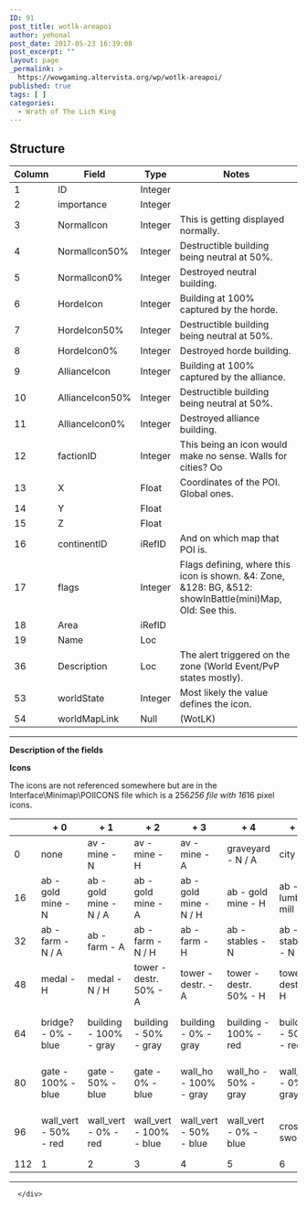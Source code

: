 ```yaml
---
ID: 91
post_title: wotlk-areapoi
author: yehonal
post_date: 2017-05-23 16:39:08
post_excerpt: ""
layout: page
_permalink: >
  https://wowgaming.altervista.org/wp/wotlk-areapoi/
published: true
tags: [ ]
categories:
  - Wrath of The Lich King
---
```

<div id="content">
        <h2 id="structure">Structure</h2>

<table>
  <thead>
    <tr>
      <th>Column</th>
      <th>Field</th>
      <th>Type</th>
      <th>Notes</th>
    </tr>
  </thead>
  <tbody>
    <tr>
      <td>1</td>
      <td>ID</td>
      <td>Integer</td>
      <td>&nbsp;</td>
    </tr>
    <tr>
      <td>2</td>
      <td>importance</td>
      <td>Integer</td>
      <td>&nbsp;</td>
    </tr>
    <tr>
      <td>3</td>
      <td>NormalIcon</td>
      <td>Integer</td>
      <td>This is getting displayed normally.</td>
    </tr>
    <tr>
      <td>4</td>
      <td>NormalIcon50%</td>
      <td>Integer</td>
      <td>Destructible building being neutral at 50%.</td>
    </tr>
    <tr>
      <td>5</td>
      <td>NormalIcon0%</td>
      <td>Integer</td>
      <td>Destroyed neutral building.</td>
    </tr>
    <tr>
      <td>6</td>
      <td>HordeIcon</td>
      <td>Integer</td>
      <td>Building at 100% captured by the horde.</td>
    </tr>
    <tr>
      <td>7</td>
      <td>HordeIcon50%</td>
      <td>Integer</td>
      <td>Destructible building being neutral at 50%.</td>
    </tr>
    <tr>
      <td>8</td>
      <td>HordeIcon0%</td>
      <td>Integer</td>
      <td>Destroyed horde building.</td>
    </tr>
    <tr>
      <td>9</td>
      <td>AllianceIcon</td>
      <td>Integer</td>
      <td>Building at 100% captured by the alliance.</td>
    </tr>
    <tr>
      <td>10</td>
      <td>AllianceIcon50%</td>
      <td>Integer</td>
      <td>Destructible building being neutral at 50%.</td>
    </tr>
    <tr>
      <td>11</td>
      <td>AllianceIcon0%</td>
      <td>Integer</td>
      <td>Destroyed alliance building.</td>
    </tr>
    <tr>
      <td>12</td>
      <td>factionID</td>
      <td>Integer</td>
      <td>This being an icon would make no sense. Walls for cities? Oo</td>
    </tr>
    <tr>
      <td>13</td>
      <td>X</td>
      <td>Float</td>
      <td>Coordinates of the POI. Global ones.</td>
    </tr>
    <tr>
      <td>14</td>
      <td>Y</td>
      <td>Float</td>
      <td>&nbsp;</td>
    </tr>
    <tr>
      <td>15</td>
      <td>Z</td>
      <td>Float</td>
      <td>&nbsp;</td>
    </tr>
    <tr>
      <td>16</td>
      <td>continentID</td>
      <td>iRefID</td>
      <td>And on which map that POI is.</td>
    </tr>
    <tr>
      <td>17</td>
      <td>flags</td>
      <td>Integer</td>
      <td>Flags defining, where this icon is shown. &amp;4: Zone, &amp;128: BG, &amp;512: showInBattle(mini)Map, Old: See this.</td>
    </tr>
    <tr>
      <td>18</td>
      <td>Area</td>
      <td>iRefID</td>
      <td>&nbsp;</td>
    </tr>
    <tr>
      <td>19</td>
      <td>Name</td>
      <td>Loc</td>
      <td>&nbsp;</td>
    </tr>
    <tr>
      <td>36</td>
      <td>Description</td>
      <td>Loc</td>
      <td>The alert triggered on the zone (World Event/PvP states mostly).</td>
    </tr>
    <tr>
      <td>53</td>
      <td>worldState</td>
      <td>Integer</td>
      <td>Most likely the value defines the icon.</td>
    </tr>
    <tr>
      <td>54</td>
      <td>worldMapLink</td>
      <td>Null</td>
      <td>(WotLK)</td>
    </tr>
  </tbody>
</table>

<hr>

<p><strong>Description of the fields</strong></p>

<p><strong>Icons</strong></p>

<p>The icons are not referenced somewhere but are in the Interface\Minimap\POIICONS file which is a 256<em>256 file with 16</em>16 pixel icons.</p>

<table>
  <thead>
    <tr>
      <th>&nbsp;</th>
      <th>+ 0</th>
      <th>+ 1</th>
      <th>+ 2</th>
      <th>+ 3</th>
      <th>+ 4</th>
      <th>+ 5</th>
      <th>+ 6</th>
      <th>+ 7</th>
      <th>+ 8</th>
      <th>+ 9</th>
      <th>+ 10</th>
      <th>+ 11</th>
      <th>+ 12</th>
      <th>+ 13</th>
      <th>+ 14</th>
      <th>+ 15</th>
      <th>&nbsp;</th>
    </tr>
  </thead>
  <tbody>
    <tr>
      <td>0</td>
      <td>none</td>
      <td>av - mine - N</td>
      <td>av - mine - H</td>
      <td>av - mine - A</td>
      <td>graveyard - N / A</td>
      <td>city</td>
      <td>tower</td>
      <td>! Flag</td>
      <td>graveyard normal</td>
      <td>tower - N / A</td>
      <td>tower - H</td>
      <td>tower - A</td>
      <td>tower - N / H</td>
      <td>graveyard - H</td>
      <td>graveyard - N / H</td>
      <td>graveyard - A</td>
      <td>&nbsp;</td>
    </tr>
    <tr>
      <td>16</td>
      <td>ab - gold mine - N</td>
      <td>ab - gold mine - N / A</td>
      <td>ab - gold mine - A</td>
      <td>ab - gold mine - N / H</td>
      <td>ab - gold mine - H</td>
      <td>ab - lumber mill - N</td>
      <td>ab - lumber mill - N / A</td>
      <td>ab - lumber mill - A</td>
      <td>ab - lumber mill - N / H</td>
      <td>ab - lumber mill - H</td>
      <td>ab - blacksmith - N</td>
      <td>ab - blacksmith - N / A</td>
      <td>ab - blacksmith - A</td>
      <td>ab - blacksmith - N / H</td>
      <td>ab - blacksmith - H</td>
      <td>ab - farm - N</td>
      <td>&nbsp;</td>
    </tr>
    <tr>
      <td>32</td>
      <td>ab - farm - N / A</td>
      <td>ab - farm - A</td>
      <td>ab - farm - N / H</td>
      <td>ab - farm - H</td>
      <td>ab - stables - N</td>
      <td>ab - stables - N / A</td>
      <td>ab - stables - A</td>
      <td>ab - stables - N / H</td>
      <td>ab - stables - H</td>
      <td>Naxxramas invasion</td>
      <td>sandworm</td>
      <td>flag - A</td>
      <td>flag - H</td>
      <td>flag - N</td>
      <td>medal - A</td>
      <td>medal - N / A</td>
      <td>&nbsp;</td>
    </tr>
    <tr>
      <td>48</td>
      <td>medal - H</td>
      <td>medal - N / H</td>
      <td>tower - destr. 50% - A</td>
      <td>tower - destr. - A</td>
      <td>tower - destr. 50% - H</td>
      <td>tower - destr. - H</td>
      <td>tower - destr. 50% - N</td>
      <td>tower - destr. - N</td>
      <td>bridge? - 100% - gray</td>
      <td>bridge? - 50% - gray</td>
      <td>bridge? - 0% - gray</td>
      <td>bridge? - 100% - red</td>
      <td>bridge? - 50% - red</td>
      <td>bridge? - 0% - red</td>
      <td>bridge? - 100% - blue</td>
      <td>bridge? - 50% - blue</td>
      <td>&nbsp;</td>
    </tr>
    <tr>
      <td>64</td>
      <td>bridge? - 0% - blue</td>
      <td>building - 100% - gray</td>
      <td>building - 50% - gray</td>
      <td>building - 0% - gray</td>
      <td>building - 100% - red</td>
      <td>building - 50% - red</td>
      <td>building - 0% - red</td>
      <td>building - 100% - blue</td>
      <td>building - 50% - blue</td>
      <td>building - 0% - blue</td>
      <td>gate - 100% - gray</td>
      <td>gate - 50% - gray</td>
      <td>gate - 0% - gray</td>
      <td>gate - 100% - red</td>
      <td>gate - 50% - red</td>
      <td>gate - 0% - red</td>
      <td>&nbsp;</td>
    </tr>
    <tr>
      <td>80</td>
      <td>gate - 100% - blue</td>
      <td>gate - 50% - blue</td>
      <td>gate - 0% - blue</td>
      <td>wall_ho - 100% - gray</td>
      <td>wall_ho - 50% - gray</td>
      <td>wall_ho - 0% - gray</td>
      <td>wall_ho - 100% - red</td>
      <td>wall_ho - 50% - red</td>
      <td>wall_ho - 0% - red</td>
      <td>wall_ho - 100% - blue</td>
      <td>wall_ho - 50% - blue</td>
      <td>wall_ho - 0% - blue</td>
      <td>wall_vert - 100% - gray</td>
      <td>wall_vert - 50% - gray</td>
      <td>wall_vert - 0% - gray</td>
      <td>wall_vert - 100% - red</td>
      <td>&nbsp;</td>
    </tr>
    <tr>
      <td>96</td>
      <td>wall_vert - 50% - red</td>
      <td>wall_vert - 0% - red</td>
      <td>wall_vert - 100% - blue</td>
      <td>wall_vert - 50% - blue</td>
      <td>wall_vert - 0% - blue</td>
      <td>crossed swords</td>
      <td>gate - 100% - yellow</td>
      <td>gate - 50% - yellow</td>
      <td>gate - 0% - yellow</td>
      <td>gate - 100% - violet</td>
      <td>gate - 50% - violet</td>
      <td>gate - 0% - violet</td>
      <td>gate - 100% - green</td>
      <td>gate - 50% - green</td>
      <td>gate - 0% - green</td>
      <td>0</td>
      <td>&nbsp;</td>
    </tr>
    <tr>
      <td>112</td>
      <td>1</td>
      <td>2</td>
      <td>3</td>
      <td>4</td>
      <td>5</td>
      <td>6</td>
      <td>7</td>
      <td>8</td>
      <td>9</td>
      <td>:</td>
      <td>&nbsp;</td>
      <td>&nbsp;</td>
      <td>&nbsp;</td>
      <td>&nbsp;</td>
      <td>&nbsp;</td>
      <td>&nbsp;</td>
      <td>&nbsp;</td>
    </tr>
  </tbody>
</table>

<hr>


      </div>